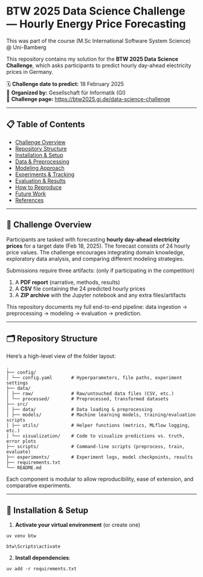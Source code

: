 # BTW 2025 Data Science Challenge — Hourly Energy Price Forecasting
This was part of the course (M.Sc International Software System Science) @ Uni-Bamberg

This repository contains my solution for the **BTW 2025 Data Science Challenge**, which asks participants to predict hourly day-ahead electricity prices in Germany.  

🗓️ **Challenge date to predict:** 18 February 2025  
📌 **Organized by:** Gesellschaft für Informatik (GI)  
📄 **Challenge page:** https://btw2025.gi.de/data-science-challenge 

---

## 📋 Table of Contents

- [Challenge Overview](#challenge-overview)  
- [Repository Structure](#repository-structure)  
- [Installation & Setup](#installation--setup)  
- [Data & Preprocessing](#data--preprocessing)  
- [Modeling Approach](#modeling-approach)  
- [Experiments & Tracking](#experiments--tracking)  
- [Evaluation & Results](#evaluation--results)  
- [How to Reproduce](#how-to-reproduce)  
- [Future Work](#future-work)  
- [References](#references)  

---

## 🎯 Challenge Overview

Participants are tasked with forecasting **hourly day-ahead electricity prices** for a target date (Feb 18, 2025). The forecast consists of 24 hourly price values. The challenge encourages integrating domain knowledge, exploratory data analysis, and comparing different modeling strategies. 

Submissions require three artifacts: (only if participating in the competition)

1. A **PDF report** (narrative, methods, results)  
2. A **CSV** file containing the 24 predicted hourly prices  
3. A **ZIP archive** with the Jupyter notebook and any extra files/artifacts   

This repository documents my full end-to-end pipeline: data ingestion → preprocessing → modeling → evaluation → prediction.

---

## 🗂 Repository Structure

Here’s a high-level view of the folder layout:

```
.
├── config/
│ └── config.yaml       # Hyperparameters, file paths, experiment settings
├── data/
│ ├── raw/              # Raw/untouched data files (CSV, etc.)
│ └── processed/        # Preprocessed, transformed datasets
├── src/
│ ├── data/             # Data loading & preprocessing
│ ├── models/           # Machine learning models, training/evaluation scripts
│ ├── utils/            # Helper functions (metrics, MLflow logging, etc.)
│ └── visualization/    # Code to visualize predictions vs. truth, error plots
├── scripts/            # Command-line scripts (preprocess, train, evaluate)
├── experiments/        # Experiment logs, model checkpoints, results
├── requirements.txt
└── README.md

```


Each component is modular to allow reproducibility, ease of extension, and comparative experiments.

---

## 🧰 Installation & Setup

1. **Activate your virtual environment** (or create one)

```
uv venv btw
```

```
btw\Scripts\activate
```

2. **Install dependencies**:  
```
uv add -r requirements.txt
```

